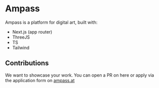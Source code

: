 # Ampass

Ampass is a platform for digital art, built with:

- Next.js (app router)
- ThreeJS
- TS
- Tailwind

## Contributions

We want to showcase your work. You can open a PR on here or apply via the application form on <a href="https://ampass.at">ampass.at</a>
